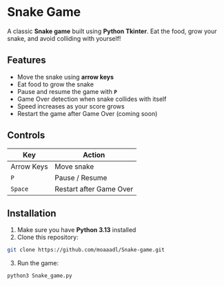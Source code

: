 # Snake Game

A classic **Snake game** built using **Python Tkinter**. Eat the food, grow your snake, and avoid colliding with yourself!  

## Features

- Move the snake using **arrow keys**  
- Eat food to grow the snake  
- Pause and resume the game with **`P`**  
- Game Over detection when snake collides with itself  
- Speed increases as your score grows  
- Restart the game after Game Over (coming soon)  

## Controls

| Key         | Action                    |
|-------------|---------------------------|
| Arrow Keys  | Move snake                |
| `P`         | Pause / Resume            |
| `Space`     | Restart after Game Over   |

## Installation

1. Make sure you have **Python 3.13** installed  
2. Clone this repository:  
```bash
git clone https://github.com/moaaadl/Snake-game.git
```
3. Run the game:
```bash
python3 Snake_game.py
